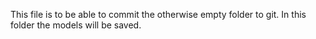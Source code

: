 This file is to be able to commit the otherwise empty folder to git.
In this folder the models will be saved.
